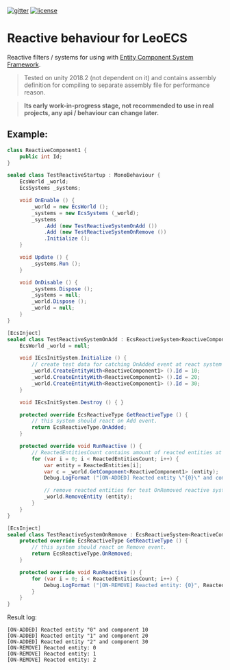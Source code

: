 [![gitter](https://img.shields.io/gitter/room/leopotam/ecs.svg)](https://gitter.im/leopotam/ecs)
[![license](https://img.shields.io/github/license/Leopotam/ecs.reactive.svg)](https://github.com/Leopotam/ecs.reactive/blob/develop/LICENSE)
# Reactive behaviour for LeoECS
Reactive filters / systems for using with [Entity Component System Framework](https://github.com/Leopotam/ecs).

> Tested on unity 2018.2 (not dependent on it) and contains assembly definition for compiling to separate assembly file for performance reason.

> **Its early work-in-progress stage, not recommended to use in real projects, any api / behaviour can change later.**

## Example:
```csharp
class ReactiveComponent1 {
    public int Id;
}

sealed class TestReactiveStartup : MonoBehaviour {
    EcsWorld _world;
    EcsSystems _systems;

    void OnEnable () {
        _world = new EcsWorld ();
        _systems = new EcsSystems (_world);
        _systems
            .Add (new TestReactiveSystemOnAdd ())
            .Add (new TestReactiveSystemOnRemove ())
            .Initialize ();
    }

    void Update () {
        _systems.Run ();
    }

    void OnDisable () {
        _systems.Dispose ();
        _systems = null;
        _world.Dispose ();
        _world = null;
    }
}

[EcsInject]
sealed class TestReactiveSystemOnAdd : EcsReactiveSystem<ReactiveComponent1>, IEcsInitSystem {
    EcsWorld _world = null;

    void IEcsInitSystem.Initialize () {
        // create test data for catching OnAdded event at react system later.
        _world.CreateEntityWith<ReactiveComponent1> ().Id = 10;
        _world.CreateEntityWith<ReactiveComponent1> ().Id = 20;
        _world.CreateEntityWith<ReactiveComponent1> ().Id = 30;
    }

    void IEcsInitSystem.Destroy () { }

    protected override EcsReactiveType GetReactiveType () {
        // this system should react on Add event.
        return EcsReactiveType.OnAdded;
    }

    protected override void RunReactive () {
        // ReactedEntitiesCount contains amount of reacted entities at ReactedEntities collection.
        for (var i = 0; i < ReactedEntitiesCount; i++) {
            var entity = ReactedEntities[i];
            var c = _world.GetComponent<ReactiveComponent1> (entity);
            Debug.LogFormat ("[ON-ADDED] Reacted entity \"{0}\" and component {1}", entity, c.Id);

            // remove reacted entities for test OnRemoved reactive system.
            _world.RemoveEntity (entity);
        }
    }
}

[EcsInject]
sealed class TestReactiveSystemOnRemove : EcsReactiveSystem<ReactiveComponent1> {
    protected override EcsReactiveType GetReactiveType () {
        // this system should react on Remove event.
        return EcsReactiveType.OnRemoved;
    }

    protected override void RunReactive () {
        for (var i = 0; i < ReactedEntitiesCount; i++) {
            Debug.LogFormat ("[ON-REMOVE] Reacted entity: {0}", ReactedEntities[i]);
        }
    }
}
```

Result log:
```
[ON-ADDED] Reacted entity "0" and component 10
[ON-ADDED] Reacted entity "1" and component 20
[ON-ADDED] Reacted entity "2" and component 30
[ON-REMOVE] Reacted entity: 0
[ON-REMOVE] Reacted entity: 1
[ON-REMOVE] Reacted entity: 2
```